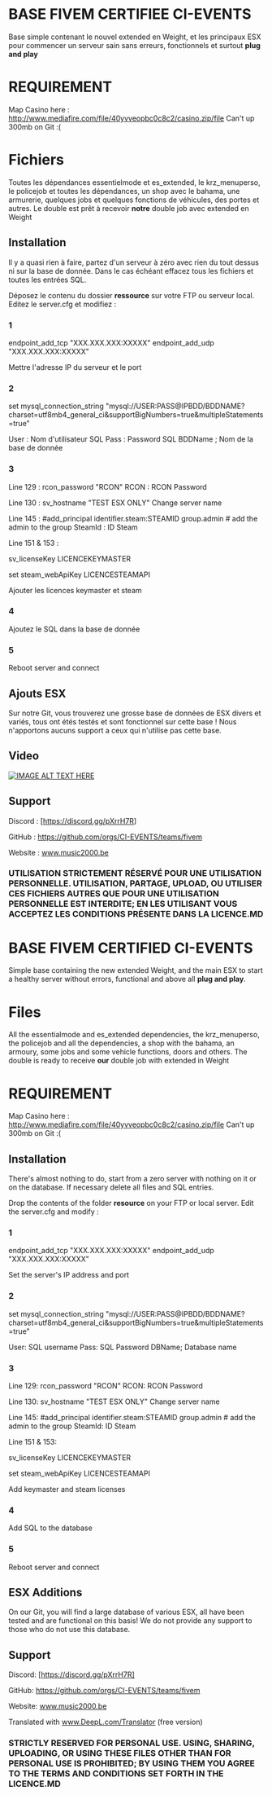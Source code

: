 # BASE FIVEM CERTIFIEE CI-EVENTS 

Base simple contenant le nouvel extended en Weight, et les principaux ESX pour commencer un serveur sain sans erreurs, fonctionnels et surtout **plug and play**

# REQUIREMENT

Map Casino here : http://www.mediafire.com/file/40yvveopbc0c8c2/casino.zip/file
Can't up 300mb on Git :(


# Fichiers 

Toutes les dépendances essentielmode et es_extended, le krz_menuperso, le policejob et toutes les dépendances, un shop avec le bahama, une armurerie, quelques jobs et quelques fonctions de véhicules, des portes et autres. Le double est prêt à recevoir **notre** double job avec extended en Weight

## Installation

Il y a quasi rien à faire, partez d'un serveur à zéro avec rien du tout dessus ni sur la base de donnée. Dans le cas échéant effacez tous les fichiers et toutes les entrées SQL.

Déposez le contenu du dossier **ressource** sur votre FTP ou serveur local.
Editez le server.cfg et modifiez :
### 1
endpoint_add_tcp "XXX.XXX.XXX:XXXXX"
endpoint_add_udp "XXX.XXX.XXX:XXXXX"

Mettre l'adresse IP du serveur et le port 

### 2
set mysql_connection_string "mysql://USER:PASS@IPBDD/BDDNAME?charset=utf8mb4_general_ci&supportBigNumbers=true&multipleStatements=true"

User : Nom d'utilisateur SQL
Pass : Password SQL
BDDName ; Nom de la base de donnée

### 3

Line 129 :
rcon_password "RCON"
RCON : RCON Password

Line 130 : 
sv_hostname "TEST ESX ONLY"
Change server name

Line 145 :
#add_principal identifier.steam:STEAMID group.admin # add the admin to the group
SteamId : ID Steam 

Line 151 & 153 :

sv_licenseKey LICENCEKEYMASTER

set steam_webApiKey  LICENCESTEAMAPI

Ajouter les licences keymaster et steam

### 4 
Ajoutez le SQL dans la base de donnée

### 5 
Reboot server and connect 

## Ajouts ESX

Sur notre Git, vous trouverez une grosse base de données de ESX divers et variés, tous ont étés testés et sont fonctionnel sur cette base ! Nous n'apportons aucuns support a ceux qui n'utilise pas cette base. 

## Video

[![IMAGE ALT TEXT HERE](https://img.youtube.com/vi/dipgtsm6C-w/0.jpg)](https://www.youtube.com/watch?v=dipgtsm6C-w)

## Support

Discord : [https://discord.gg/pXrrH7R]

GitHub : https://github.com/orgs/CI-EVENTS/teams/fivem

Website : www.music2000.be


### UTILISATION STRICTEMENT RÉSERVÉ POUR UNE UTILISATION PERSONNELLE. UTILISATION, PARTAGE, UPLOAD, OU UTILISER CES FICHIERS AUTRES QUE POUR UNE UTILISATION PERSONNELLE EST INTERDITE; EN LES UTILISANT VOUS ACCEPTEZ LES CONDITIONS PRÉSENTE DANS LA LICENCE.MD


# BASE FIVEM CERTIFIED CI-EVENTS
Simple base containing the new extended Weight, and the main ESX to start a healthy server without errors, functional and above all **plug and play**.


# Files 

All the essentialmode and es_extended dependencies, the krz_menuperso, the policejob and all the dependencies, a shop with the bahama, an armoury, some jobs and some vehicle functions, doors and others. The double is ready to receive **our** double job with extended in Weight



# REQUIREMENT

Map Casino here : http://www.mediafire.com/file/40yvveopbc0c8c2/casino.zip/file
Can't up 300mb on Git :(


## Installation

There's almost nothing to do, start from a zero server with nothing on it or on the database. If necessary delete all files and SQL entries.

Drop the contents of the folder **resource** on your FTP or local server.
Edit the server.cfg and modify :
### 1
endpoint_add_tcp "XXX.XXX.XXX:XXXXX"
endpoint_add_udp "XXX.XXX.XXX:XXXXX"

Set the server's IP address and port 

### 2
set mysql_connection_string "mysql://USER:PASS@IPBDD/BDDNAME?charset=utf8mb4_general_ci&supportBigNumbers=true&multipleStatements=true"

User: SQL username
Pass: SQL Password
DBName; Database name

### 3

Line 129:
rcon_password "RCON"
RCON: RCON Password

Line 130: 
sv_hostname "TEST ESX ONLY"
Change server name

Line 145:
#add_principal identifier.steam:STEAMID group.admin # add the admin to the group
SteamId: ID Steam 

Line 151 & 153:

sv_licenseKey LICENCEKEYMASTER

set steam_webApiKey LICENCESTEAMAPI

Add keymaster and steam licenses

### 4 
Add SQL to the database

### 5 
Reboot server and connect 

## ESX Additions

On our Git, you will find a large database of various ESX, all have been tested and are functional on this basis! We do not provide any support to those who do not use this database. 



## Support

Discord: [https://discord.gg/pXrrH7R]

GitHub: https://github.com/orgs/CI-EVENTS/teams/fivem

Website: www.music2000.be

Translated with www.DeepL.com/Translator (free version)





### STRICTLY RESERVED FOR PERSONAL USE. USING, SHARING, UPLOADING, OR USING THESE FILES OTHER THAN FOR PERSONAL USE IS PROHIBITED; BY USING THEM YOU AGREE TO THE TERMS AND CONDITIONS SET FORTH IN THE LICENCE.MD
